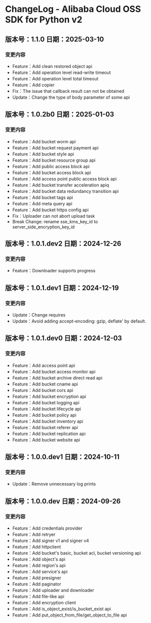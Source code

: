 # ChangeLog - Alibaba Cloud OSS SDK for Python v2

## 版本号：1.1.0 日期：2025-03-10
### 变更内容
- Feature：Add clean restored object api
- Feature：Add operation level read-write timeout
- Feature：Add operation level total timeout
- Feature：Add copier
- Fix：The issue that callback result can not be obtained
- Update：Change the type of body parameter of some api

## 版本号：1.0.2b0 日期：2025-01-03
### 变更内容
- Feature：Add bucket worm api
- Feature：Add bucket request payment api
- Feature：Add bucket style api
- Feature：Add bucket resource group api
- Feature：Add public access block api
- Feature：Add bucket access block api
- Feature：Add access point public access block api
- Feature：Add bucket transfer acceleration apiq
- Feature：Add bucket data redundancy transition api
- Feature：Add bucket tags api
- Feature：Add meta query api
- Feature：Add bucket https config api
- Fix：Uploader can not abort upload task
- Break Change: rename sse_kms_key_id to server_side_encryption_key_id

## 版本号：1.0.1.dev2 日期：2024-12-26
### 变更内容
- Feature：Downloader supports progress

## 版本号：1.0.1.dev1 日期：2024-12-19
### 变更内容
- Update：Change requires
- Update：Avoid adding accept-encoding: gzip, deflate' by default.

## 版本号：1.0.1.dev0 日期：2024-12-03
### 变更内容
- Feature：Add access point api
- Feature：Add bucket access monitor api
- Feature：Add bucket archive direct read api
- Feature：Add bucket cname api
- Feature：Add bucket cors api
- Feature：Add bucket encryption api
- Feature：Add bucket logging api
- Feature：Add bucket lifecycle api
- Feature：Add bucket policy api
- Feature：Add bucket inventory api
- Feature：Add bucket referer api
- Feature：Add bucket replication api
- Feature：Add bucket website api

## 版本号：1.0.0.dev1 日期：2024-10-11
### 变更内容
- Update：Remove unnecessary log prints

## 版本号：1.0.0.dev 日期：2024-09-26
### 变更内容
- Feature：Add credentials provider
- Feature：Add retryer
- Feature：Add signer v1 and signer v4
- Feature：Add httpclient
- Feature：Add bucket's basic, bucket acl, bucket versioning api
- Feature：Add object's api
- Feature：Add region's api
- Feature：Add service's api
- Feature：Add presigner
- Feature：Add paginator
- Feature：Add uploader and downloader
- Feature：Add file-like api
- Feature：Add encryption client
- Feature：Add is_object_exist/is_bucket_exist api
- Feature：Add put_object_from_file/get_object_to_file api
